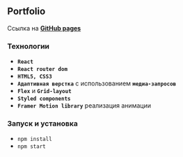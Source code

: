 ## Portfolio

Ссылка на **[GitHub pages](https://yuliaiv-iv.github.io/portfolio/)**
### Технологии

* **`React`**
* **`React router dom`**
* **`HTML5, CSS3`**
* **`Адаптивная верстка`** с использованием **`медиа-запросов`**
* **`Flex`** и **`Grid-layout`**
* **`Styled components`**
* **`Framer Motion library`** реализация анимации

### Запуск и установка
* `npm install`
* `npm start`
